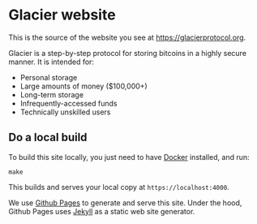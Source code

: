 # Glacier website

This is the source of the website you see at https://glacierprotocol.org.

Glacier is a step-by-step protocol for storing bitcoins in a highly secure
manner. It is intended for:

* Personal storage
* Large amounts of money ($100,000+)
* Long-term storage
* Infrequently-accessed funds
* Technically unskilled users

## Do a local build

To build this site locally, you just need to have [Docker](https://www.docker.com/)
installed, and run:

```
make
```

This builds and serves your local copy at `https://localhost:4000`.

We use [Github Pages](https://pages.github.com/) to generate and serve this
site. Under the hood, Github Pages uses [Jekyll](https://jekyllrb.com) as
a static web site generator.
